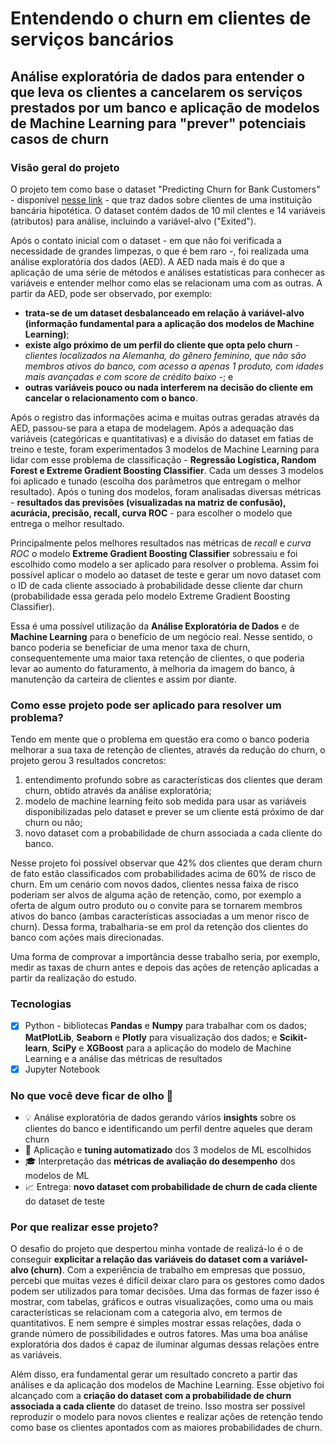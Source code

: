 # Entendendo o churn em clientes de serviços bancários

## Análise exploratória de dados para entender o que leva os clientes a cancelarem os serviços prestados por um banco e aplicação de modelos de Machine Learning para "prever" potenciais casos de churn

### Visão geral do projeto

O projeto tem como base o dataset "Predicting Churn for Bank Customers" - disponível [nesse link](https://www.kaggle.com/kmalit/bank-customer-churn-prediction/data) - que traz dados sobre clientes de uma instituição bancária hipotética. O dataset contém dados de 10 mil clentes e 14 variáveis (atributos) para análise, incluindo a variável-alvo ("Exited").

Após o contato inicial com o dataset - em que não foi verificada a necessidade de grandes limpezas, o que é bem raro -, foi realizada uma análise exploratória dos dados (AED). A AED nada mais é do que a aplicação de uma série de métodos e análises estatísticas para conhecer as variáveis e entender melhor como elas se relacionam uma com as outras. A partir da AED, pode ser observado, por exemplo:
* **trata-se de um dataset desbalanceado em relação à variável-alvo (informação fundamental para a aplicação dos modelos de Machine Learning)**;
* **existe algo próximo de um perfil do cliente que opta pelo churn** - *clientes localizados na Alemanha, do gênero feminino, que não são membros ativos do banco, com acesso a apenas 1 produto, com idades mais avançadas e com score de crédito baixo* -; e
* **outras variáveis pouco ou nada interferem na decisão do cliente em cancelar o relacionamento com o banco**.

Após o registro das informações acima e muitas outras geradas através da AED, passou-se para a etapa de modelagem. Após a adequação das variáveis (categóricas e quantitativas) e a divisão do dataset em fatias de treino e teste, foram experimentados 3 modelos de Machine Learning para lidar com esse problema de classificação - **Regressão Logística, Random Forest e Extreme Gradient Boosting Classifier**. Cada um desses 3 modelos foi aplicado e tunado (escolha dos parâmetros que entregam o melhor resultado). Após o tuning dos modelos, foram analisadas diversas métricas - **resultados das previsões (visualizadas na matriz de confusão), acurácia, precisão, recall, curva ROC** - para escolher o modelo que entrega o melhor resultado.

Principalmente pelos melhores resultados nas métricas de *recall* e *curva ROC* o modelo **Extreme Gradient Boosting Classifier** sobressaiu e foi escolhido como modelo a ser aplicado para resolver o problema. Assim foi possível aplicar o modelo ao dataset de teste e gerar um novo dataset com o ID de cada cliente associado à probabilidade desse cliente dar churn (probabilidade essa gerada pelo modelo Extreme Gradient Boosting Classifier).

Essa é uma possível utilização da **Análise Exploratória de Dados** e de **Machine Learning** para o benefício de um negócio real. Nesse sentido, o banco poderia se beneficiar de uma menor taxa de churn, consequentemente uma maior taxa retenção de clientes, o que poderia levar ao aumento do faturamento, à melhoria da imagem do banco, à manutenção da carteira de clientes e assim por diante.

### Como esse projeto pode ser aplicado para resolver um problema?

Tendo em mente que o problema em questão era como o banco poderia melhorar a sua taxa de retenção de clientes, através da redução do churn, o projeto gerou 3 resultados concretos:
1. entendimento profundo sobre as características dos clientes que deram churn, obtido através da análise exploratória;
2. modelo de machine learning feito sob medida para usar as variáveis disponibilizadas pelo dataset e prever se um cliente está próximo de dar churn ou não;
3. novo dataset com a probabilidade de churn associada a cada cliente do banco.

Nesse projeto foi possível observar que 42% dos clientes que deram churn de fato estão classificados com probabilidades acima de 60% de risco de churn. Em um cenário com novos dados, clientes nessa faixa de risco poderiam ser alvos de alguma ação de retenção, como, por exemplo a oferta de algum outro produto ou o convite para se tornarem membros ativos do banco (ambas características associadas a um menor risco de churn). Dessa forma, trabalharia-se em prol da retenção dos clientes do banco com ações mais direcionadas.

Uma forma de comprovar a importância desse trabalho seria, por exemplo, medir as taxas de churn antes e depois das ações de retenção aplicadas a partir da realização do estudo.

### Tecnologias

- [x] Python - bibliotecas **Pandas** e **Numpy** para trabalhar com os dados; **MatPlotLib**, **Seaborn** e **Plotly** para visualização dos dados; e **Scikit-learn**, **SciPy** e **XGBoost** para a aplicação do modelo de Machine Learning e a análise das métricas de resultados
- [x] Jupyter Notebook

### No que você deve ficar de olho :eyes:

* :bulb: Análise exploratória de dados gerando vários **insights** sobre os clientes do banco e identificando um perfil dentre aqueles que deram churn
* :mechanical_arm: Aplicação e **tuning automatizado** dos 3 modelos de ML escolhidos
* :mortar_board: Interpretação das **métricas de avaliação do desempenho** dos modelos de ML
* :chart_with_upwards_trend: Entrega: **novo dataset com probabilidade de churn de cada cliente** do dataset de teste


### Por que realizar esse projeto?

O desafio do projeto que despertou minha vontade de realizá-lo é o de conseguir **explicitar a relação das variáveis do dataset com a variável-alvo (churn)**. Com a experiência de trabalho em empresas que possuo, percebi que muitas vezes é difícil deixar claro para os gestores como dados podem ser utilizados para tomar decisões. Uma das formas de fazer isso é mostrar, com tabelas, gráficos e outras visualizações, como uma ou mais características se relacionam com a categoria alvo, em termos de quantitativos. E nem sempre é simples mostrar essas relações, dada o grande número de possibilidades e outros fatores. Mas uma boa análise exploratória dos dados é capaz de iluminar algumas dessas relações entre as variáveis.

Além disso, era fundamental gerar um resultado concreto a partir das análises e da aplicação dos modelos de Machine Learning. Esse objetivo foi alcançado com a **criação do dataset com a probabilidade de churn associada a cada cliente** do dataset de treino. Isso mostra ser possível reproduzir o modelo para novos clientes e realizar ações de retenção tendo como base os clientes apontados com as maiores probabilidades de churn. 

